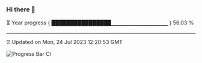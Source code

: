 ### Hi there 👋

⏳ Year progress { ████████████████▁▁▁▁▁▁▁▁▁▁▁▁▁▁ } 56.03 %

---

⏰ Updated on Mon, 24 Jul 2023 12:20:53 GMT

![Progress Bar CI](https://github.com/liununu/liununu/workflows/Progress%20Bar%20CI/badge.svg)
